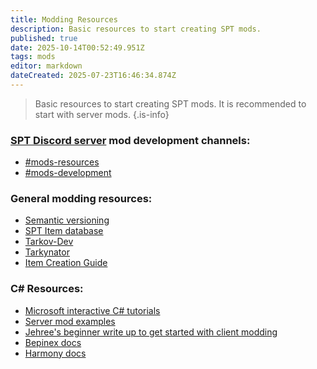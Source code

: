 ```yaml
---
title: Modding Resources
description: Basic resources to start creating SPT mods.
published: true
date: 2025-10-14T00:52:49.951Z
tags: mods
editor: markdown
dateCreated: 2025-07-23T16:46:34.874Z
---
```


> Basic resources to start creating SPT mods. It is recommended to start with server mods.
{.is-info}


### [SPT Discord server](http://discord.sp-tarkov.com/) mod development channels:
- [#mods-resources](https://discord.com/channels/875684761291599922/875806757836951575)
- [#mods-development](https://discord.com/channels/875684761291599922/875803116409323562)

### General modding resources:
- [Semantic versioning](<https://semver.org/>)
- [SPT Item database](<https://db.sp-tarkov.com/search>)
- [Tarkov-Dev](<https://api.tarkov.dev/>)
- [Tarkynator](<https://tarkynator.com/>)
- [Item Creation Guide](<https://hub.sp-tarkov.com/doc/entry/98-wtt-item-creation-guides-vol-1-intro-to-static-objects/>)

### C# Resources:
- [Microsoft interactive C# tutorials](<https://learn.microsoft.com/en-us/dotnet/csharp/tour-of-csharp/tutorials/>)
- [Server mod examples](<https://github.com/sp-tarkov/server-mod-examples>)
- [Jehree's beginner write up to get started with client modding](/Client_Modding_Quick_Guide)
- [Bepinex docs](<https://docs.bepinex.dev/>)
- [Harmony docs](<https://harmony.pardeike.net/articles/intro.html>)